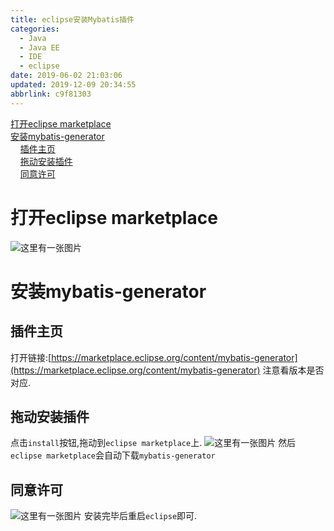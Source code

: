 ```yaml
---
title: eclipse安装Mybatis插件
categories: 
  - Java
  - Java EE
  - IDE
  - eclipse
date: 2019-06-02 21:03:06
updated: 2019-12-09 20:34:55
abbrlink: c9f81303
---
```

<div id='my_toc'><a href="/blog/c9f81303/#打开eclipse-marketplace">打开eclipse marketplace</a><br/><a href="/blog/c9f81303/#安装mybatis-generator">安装mybatis-generator</a><br/>&nbsp;&nbsp;&nbsp;&nbsp;<a href="/blog/c9f81303/#插件主页">插件主页</a><br/>&nbsp;&nbsp;&nbsp;&nbsp;<a href="/blog/c9f81303/#拖动安装插件">拖动安装插件</a><br/>&nbsp;&nbsp;&nbsp;&nbsp;<a href="/blog/c9f81303/#同意许可">同意许可</a><br/></div><!--more-->
<script>if (navigator.platform.search('arm')==-1){document.getElementById('my_toc').style.display = 'none';}
var e,p = document.getElementsByTagName('p');while (p.length>0) {e = p[0];e.parentElement.removeChild(e);}
</script>

<!--end-->
# 打开eclipse marketplace #
![这里有一张图片](https://image-1257720033.cos.ap-shanghai.myqcloud.com/blog/JavaEE/IDE/Eclipse/Mybatis/3.png)
# 安装mybatis-generator #
## 插件主页 ##
打开链接:[https://marketplace.eclipse.org/content/mybatis-generator](https://marketplace.eclipse.org/content/mybatis-generator)
注意看版本是否对应.
## 拖动安装插件 ##
点击`install`按钮,拖动到`eclipse marketplace`上.
![这里有一张图片](https://image-1257720033.cos.ap-shanghai.myqcloud.com/blog/JavaEE/IDE/Eclipse/Mybatis/1.png)
然后`eclipse marketplace`会自动下载`mybatis-generator`
## 同意许可 ##
![这里有一张图片](https://image-1257720033.cos.ap-shanghai.myqcloud.com/blog/JavaEE/IDE/Eclipse/Mybatis/2.png)
安装完毕后重启`eclipse`即可.

